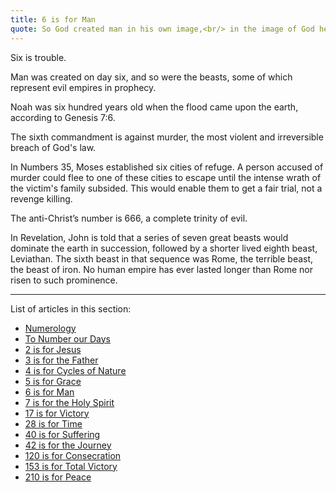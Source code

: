 ```yaml
---
title: 6 is for Man
quote: So God created man in his own image,<br/> in the image of God he created him;<br/> male and female he created them.<br/> - Genesis 1:27
---
```

Six is trouble. 

Man was created on day six, and so were the beasts, some of which represent evil empires in prophecy. 

Noah was six hundred years old when the flood came upon the earth, according to Genesis 7:6.

The sixth commandment is against murder, the most violent and irreversible breach of God's law.

In Numbers 35, Moses established six cities of refuge. A person accused of murder could flee to one of these cities to escape until the intense wrath of the victim's family subsided. This would enable them to get a fair trial, not a revenge killing. 

The anti-Christ’s number is 666, a complete trinity of evil.

In Revelation, John is told that a series of seven great beasts would dominate the earth in succession, followed by a shorter lived eighth beast, Leviathan. The sixth beast in that sequence was Rome, the terrible beast, the beast of iron. No human empire has ever lasted longer than Rome nor risen to such prominence.


<hr/>

List of articles in this section:

  - [Numerology](./numerology.html)
  - [To Number our Days](./to-number-our-days.html)
  - [2 is for Jesus](./2-is-for-jesus.html)
  - [3 is for the Father](./3-is-for-the-father.html)
  - [4 is for Cycles of Nature](./4-is-for-cycles-of-nature.html)
  - [5 is for Grace](./5-is-for-grace.html)
  - [6 is for Man](./6-is-for-man.html)
  - [7 is for the Holy Spirit](./7-is-for-the-holy-spirit.html)
  - [17 is for Victory](./17-is-for-victory.html)
  - [28 is for Time](./28-is-for-time.html)
  - [40 is for Suffering](./40-is-for-suffering.html)
  - [42 is for the Journey](./42-is-for-the-journey.html)
  - [120 is for Consecration](./120-is-for-consecration.html)
  - [153 is for Total Victory](./153-is-for-total-victory.html)
  - [210 is for Peace](./210-is-for-peace.html)


